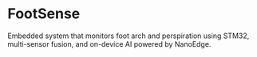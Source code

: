 # FootSense
Embedded system that monitors foot arch and perspiration using STM32, multi-sensor fusion, and on-device AI powered by NanoEdge.
